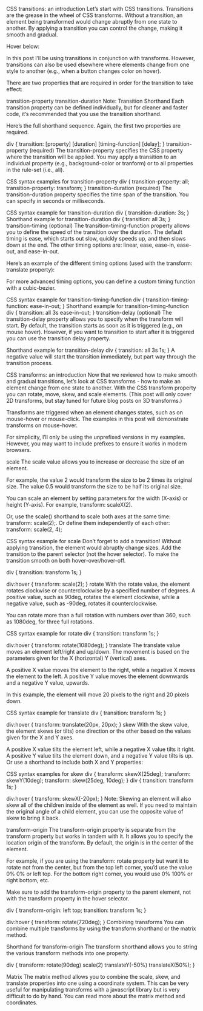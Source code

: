 CSS transitions: an introduction
Let’s start with CSS transitions. Transitions are the grease in the wheel of CSS transforms. Without a transition, an element being transformed would change abruptly from one state to another. By applying a transition you can control the change, making it smooth and gradual.

Hover below:


In this post I’ll be using transitions in conjunction with transforms. However, transitions can also be used elsewhere where elements change from one style to another (e.g., when a button changes color on hover).

There are two properties that are required in order for the transition to take effect:

transition-property
transition-duration
Note: Transition Shorthand
Each transition property can be defined individually, but for cleaner and faster code, it’s recommended that you use the transition shorthand.

Here’s the full shorthand sequence. Again, the first two properties are required.


div {
  transition: [property] [duration] [timing-function] [delay];
}
transition-property (required)
The transition-property specifies the CSS property where the transition will be applied. You may apply a transition to an individual property (e.g., background-color or tranform) or to all properties in the rule-set (i.e., all).

CSS syntax examples for transition-property
div {
  transition-property: all;
  transition-property: transform;
}
transition-duration (required)
The transition-duration property specifies the time span of the transition. You can specify in seconds or milliseconds.


CSS syntax example for transition-duration
  div {
    transition-duration: 3s;
  }
Shorthand example for transition-duration
div {
  transition: all 3s;
}
transition-timing (optional)
The transition-timing-function property allows you to define the speed of the transition over the duration. The default timing is ease, which starts out slow, quickly speeds up, and then slows down at the end. The other timing options are: linear, ease, ease-in, ease-out, and ease-in-out.

Here’s an example of the different timing options (used with the transform: translate property):


For more advanced timing options, you can define a custom timing function with a cubic-bezier.

CSS syntax example for transition-timing-function
div {
  transition-timing-function: ease-in-out;
}
Shorthand example for transition-timing-function
div {
  transition: all 3s ease-in-out;
}
transition-delay (optional)
The transition-delay property allows you to specify when the transform will start. By default, the transition starts as soon as it is triggered (e.g., on mouse hover). However, if you want to transition to start after it is triggered you can use the transition delay property.


Shorthand example for transition-delay
div {
  transition: all 3s 1s;
}
A negative value will start the transition immediately, but part way through the transition process.

CSS transforms: an introduction
Now that we reviewed how to make smooth and gradual transitions, let’s look at CSS transforms - how to make an element change from one state to another. With the CSS transform property you can rotate, move, skew, and scale elements. (This post will only cover 2D transforms, but stay tuned for future blog posts on 3D transforms.)

Transforms are triggered when an element changes states, such as on mouse-hover or mouse-click. The examples in this post will demonstrate transforms on mouse-hover.

For simplicity, I’ll only be using the unprefixed versions in my examples. However, you may want to include prefixes to ensure it works in modern browsers.

scale
The scale value allows you to increase or decrease the size of an element.

For example, the value 2 would transform the size to be 2 times its original size. The value 0.5 would transform the size to be half its original size.


You can scale an element by setting parameters for the width (X-axis) or height (Y-axis). For example, transform: scaleX(2).

Or, use the scale() shorthand to scale both axes at the same time: transform: scale(2);. Or define them independently of each other: transform: scale(2, 4);

CSS syntax example for scale
Don’t forget to add a transition! Without applying transition, the element would abruptly change sizes. Add the transition to the parent selector (not the hover selector). To make the transition smooth on both hover-over/hover-off.

div {
  transition: transform 1s;
}

div:hover {
  transform: scale(2);
}
rotate
With the rotate value, the element rotates clockwise or counterclockwise by a specified number of degrees. A positive value, such as 90deg, rotates the element clockwise, while a negative value, such as -90deg, rotates it counterclockwise.


You can rotate more than a full rotation with numbers over than 360, such as 1080deg, for three full rotations.

CSS syntax example for rotate
div {
  transition: transform 1s;
}

div:hover {
  transform: rotate(1080deg);
}
translate
The translate value moves an element left/right and up/down. The movement is based on the parameters given for the X (horizontal) Y (vertical) axes.

A positive X value moves the element to the right, while a negative X moves the element to the left. A positive Y value moves the element downwards and a negative Y value, upwards.

In this example, the element will move 20 pixels to the right and 20 pixels down.


CSS syntax example for translate
div {
  transition: transform 1s;
}

div:hover {
  transform: translate(20px, 20px);
}
skew
With the skew value, the element skews (or tilts) one direction or the other based on the values given for the X and Y axes.


A positive X value tilts the element left, while a negative X value tilts it right. A positive Y value tilts the element down, and a negative Y value tilts is up. Or use a shorthand to include both X and Y properties:

CSS syntax examples for skew
div {
  transform: skewX(25deg);
  transform: skewY(10deg);
  transform: skew(25deg, 10deg);
}
div {
  transition: transform 1s;
}

div:hover {
  transform: skewX(-20px);
}
Note: Skewing an element will also skew all of the children inside of the element as well. If you need to maintain the original angle of a child element, you can use the opposite value of skew to bring it back.

transform-origin
The transform-origin property is separate from the transform property but works in tandem with it. It allows you to specify the location origin of the transform. By default, the origin is in the center of the element.

For example, if you are using the transform: rotate property but want it to rotate not from the center, but from the top left corner, you’d use the value 0% 0% or left top. For the bottom right corner, you would use 0% 100% or right bottom, etc.


Make sure to add the transform-origin property to the parent element, not with the transform property in the hover selector.

div {
  transform-origin: left top;
  transition: transform 1s;
}

div:hover {
  transform: rotate(720deg);
}
Combining transforms
You can combine multiple transforms by using the transform shorthand or the matrix method.

Shorthand for transform-origin
The transform shorthand allows you to string the various transform methods into one property.

div {
  transform: rotate(90deg) scale(2) translateY(-50%) translateX(50%);
}

Matrix
The matrix method allows you to combine the scale, skew, and translate properties into one using a coordinate system. This can be very useful for manipulating transforms with a javascript library but is very difficult to do by hand. You can read more about the matrix method and coordinates.
